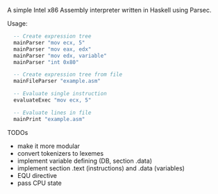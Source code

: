 A simple Intel x86 Assembly interpreter written in Haskell using Parsec.

Usage:
```haskell
  -- Create expression tree
  mainParser "mov ecx, 5"
  mainParser "mov eax, edx"
  mainParser "mov edx, variable"
  mainParser "int 0x80"

  -- Create expression tree from file
  mainFileParser "example.asm"

  -- Evaluate single instruction
  evaluateExec "mov ecx, 5"

  -- Evaluate lines in file
  mainPrint "example.asm"
```

TODOs
- make it more modular
- convert tokenizers to lexemes
- implement variable defining (DB, section .data)
- implement section .text (instructions) and .data (variables)
- EQU directive
- pass CPU state
